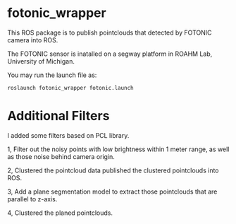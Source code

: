 # fotonic_wrapper
This ROS package is to publish pointclouds that detected by FOTONIC camera into ROS.

The FOTONIC sensor is inatalled on a segway platform in ROAHM Lab, University of Michigan.

You may run the launch file as:
```
roslaunch fotonic_wrapper fotonic.launch
```

# Additional Filters

I added some filters based on PCL library.

1, Filter out the noisy points with low brightness within 1 meter range, as well as those noise behind camera origin.

2, Clustered the pointcloud data published the clustered pointclouds into ROS.

3, Add a plane segmentation model to extract those pointclouds that are parallel to z-axis.

4, Clustered the planed pointclouds.
